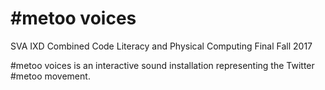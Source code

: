 # #metoo voices

SVA IXD
Combined Code Literacy and Physical Computing Final
Fall 2017

#metoo voices is an interactive sound installation representing the Twitter #metoo movement.
